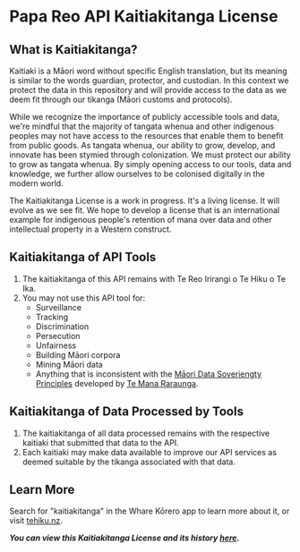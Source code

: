 # Papa Reo API Kaitiakitanga License #

## What is Kaitiakitanga?
Kaitiaki is a Māori word without specific English translation, but its meaning is similar to the words guardian, protector, and custodian. In this context we protect the data in this repository and will provide access to the data as we deem fit through our tikanga (Māori customs and protocols).

While we recognize the importance of publicly accessible tools and data, we're mindful that the majority of tangata whenua and other indigenous peoples may not have access to the resources that enable them to benefit from public goods. As tangata whenua, our ability to grow, develop, and innovate has been stymied through colonization. We must protect our ability to grow as tangata whenua. By simply opening access to our tools, data and knowledge, we further allow ourselves to be colonised digitally in the modern world.

The Kaitiakitanga License is a work in progress. It's a living license. It will evolve as we see fit. We hope to develop a license that is an international example for indigenous people's retention of mana over data and other intellectual property in a Western construct.

## Kaitiakitanga of API Tools ##

  1. The kaitiakitanga of this API remains with Te Reo Irirangi o Te Hiku o Te Ika.
  2. You may not use this API tool for:
      - Surveillance
      - Tracking
      - Discrimination
      - Persecution
      - Unfairness
      - Building Māori corpora
      - Mining Māori data
      - Anything that is inconsistent with the [Māori Data Soveriengty Principles](https://www.temanararaunga.maori.nz/s/TMR-Maori-Data-Sovereignty-Principles-Oct-2018.pdf) developed by [Te Mana Raraunga](https://www.temanararaunga.maori.nz/). 


## Kaitiakitanga of Data Processed by Tools ##

  1. The kaitiakitanga of all data processed remains with the respective kaitiaki that submitted that data to the API.
  2. Each kaitiaki may make data available to improve our API services as deemed suitable by the tikanga associated with that data.

## Learn More

Search for "kaitiakitanga" in the Whare Kōrero app to learn more about it, or visit [tehiku.nz](https://tehiku.nz/search?q=kaitiakitanga).

***You can view this Kaitiakitanga License and its history [here](https://github.com/TeHikuMedia/Kaitiakitanga-License/blob/tumu/papareo_api.md).***
